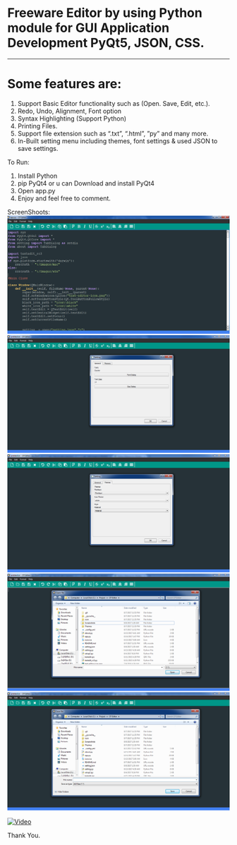 # Freeware Editor by using Python module for GUI Application Development PyQt5, JSON, CSS.
-----------------------------------------------------------------------------------

# Some features are:
1. Support Basic Editor functionality such as (Open. Save, Edit, etc.).
2. Redo, Undo, Alignment, Font option
3. Syntax Highlighting (Support Python)
4. Printing Files.
5. Support file extension such as “.txt”, “.html”, ”py” and many more.
6. In-Built setting menu including themes, font settings & used JSON to save settings.

To Run:
1. Install Python
2. pip PyQt4 or u can Download and install PyQt4
3. Open app.py
4. Enjoy and feel free to comment.


ScreenShoots:
![Screenshot](Screenshots/01.png)
![Screenshot](Screenshots/02.png)
![Screenshot](Screenshots/03.png)
![Screenshot](Screenshots/04.png)
![Screenshot](Screenshots/05.png)

[![Video](https://img.youtube.com/vi/UXla3nhGnVU/0.jpg)](https://www.youtube.com/watch?v=UXla3nhGnVU)

Thank You.